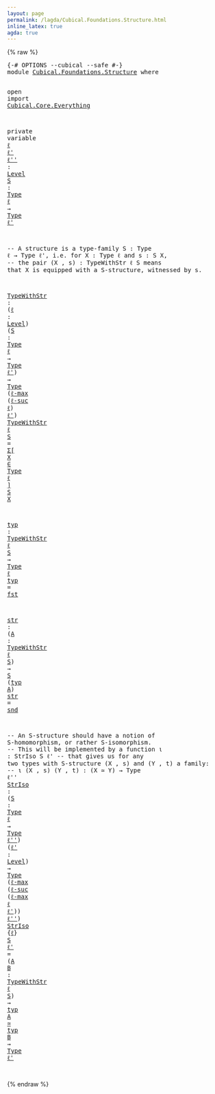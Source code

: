 ```yaml
---
layout: page
permalink: /lagda/Cubical.Foundations.Structure.html
inline_latex: true
agda: true
---
```

<body>
{% raw %}
<pre class="Agda">
<a id="1" class="Symbol">{-#</a> <a id="5" class="Keyword">OPTIONS</a> <a id="13" class="Pragma">--cubical</a> <a id="23" class="Pragma">--safe</a> <a id="30" class="Symbol">#-}</a>
<a id="34" class="Keyword">module</a> <a id="41" href="Cubical.Foundations.Structure.html" class="Module">Cubical.Foundations.Structure</a> <a id="71" class="Keyword">where</a>

<a id="78" class="Keyword">open</a> <a id="83" class="Keyword">import</a> <a id="90" href="Cubical.Core.Everything.html" class="Module">Cubical.Core.Everything</a>

<a id="115" class="Keyword">private</a>
  <a id="125" class="Keyword">variable</a>
    <a id="138" href="Cubical.Foundations.Structure.html#138" class="Generalizable">ℓ</a> <a id="140" href="Cubical.Foundations.Structure.html#140" class="Generalizable">ℓ&#39;</a> <a id="143" href="Cubical.Foundations.Structure.html#143" class="Generalizable">ℓ&#39;&#39;</a> <a id="147" class="Symbol">:</a> <a id="149" href="Agda.Primitive.html#423" class="Postulate">Level</a>
    <a id="159" href="Cubical.Foundations.Structure.html#159" class="Generalizable">S</a> <a id="161" class="Symbol">:</a> <a id="163" href="Cubical.Core.Primitives.html#957" class="Function">Type</a> <a id="168" href="Cubical.Foundations.Structure.html#138" class="Generalizable">ℓ</a> <a id="170" class="Symbol">→</a> <a id="172" href="Cubical.Core.Primitives.html#957" class="Function">Type</a> <a id="177" href="Cubical.Foundations.Structure.html#140" class="Generalizable">ℓ&#39;</a>

<a id="181" class="Comment">-- A structure is a type-family S : Type ℓ → Type ℓ&#39;, i.e. for X : Type ℓ and s : S X,</a>
<a id="268" class="Comment">-- the pair (X , s) : TypeWithStr ℓ S means that X is equipped with a S-structure, witnessed by s.</a>

<a id="TypeWithStr"></a><a id="368" href="Cubical.Foundations.Structure.html#368" class="Function">TypeWithStr</a> <a id="380" class="Symbol">:</a> <a id="382" class="Symbol">(</a><a id="383" href="Cubical.Foundations.Structure.html#383" class="Bound">ℓ</a> <a id="385" class="Symbol">:</a> <a id="387" href="Agda.Primitive.html#423" class="Postulate">Level</a><a id="392" class="Symbol">)</a> <a id="394" class="Symbol">(</a><a id="395" href="Cubical.Foundations.Structure.html#395" class="Bound">S</a> <a id="397" class="Symbol">:</a> <a id="399" href="Cubical.Core.Primitives.html#957" class="Function">Type</a> <a id="404" href="Cubical.Foundations.Structure.html#383" class="Bound">ℓ</a> <a id="406" class="Symbol">→</a> <a id="408" href="Cubical.Core.Primitives.html#957" class="Function">Type</a> <a id="413" href="Cubical.Foundations.Structure.html#140" class="Generalizable">ℓ&#39;</a><a id="415" class="Symbol">)</a> <a id="417" class="Symbol">→</a> <a id="419" href="Cubical.Core.Primitives.html#957" class="Function">Type</a> <a id="424" class="Symbol">(</a><a id="425" href="Agda.Primitive.html#636" class="Primitive">ℓ-max</a> <a id="431" class="Symbol">(</a><a id="432" href="Agda.Primitive.html#606" class="Primitive">ℓ-suc</a> <a id="438" href="Cubical.Foundations.Structure.html#383" class="Bound">ℓ</a><a id="439" class="Symbol">)</a> <a id="441" href="Cubical.Foundations.Structure.html#140" class="Generalizable">ℓ&#39;</a><a id="443" class="Symbol">)</a>
<a id="445" href="Cubical.Foundations.Structure.html#368" class="Function">TypeWithStr</a> <a id="457" href="Cubical.Foundations.Structure.html#457" class="Bound">ℓ</a> <a id="459" href="Cubical.Foundations.Structure.html#459" class="Bound">S</a> <a id="461" class="Symbol">=</a> <a id="463" href="Cubical.Core.Primitives.html#5705" class="Function">Σ[</a> <a id="466" href="Cubical.Foundations.Structure.html#466" class="Bound">X</a> <a id="468" href="Cubical.Core.Primitives.html#5705" class="Function">∈</a> <a id="470" href="Cubical.Core.Primitives.html#957" class="Function">Type</a> <a id="475" href="Cubical.Foundations.Structure.html#457" class="Bound">ℓ</a> <a id="477" href="Cubical.Core.Primitives.html#5705" class="Function">]</a> <a id="479" href="Cubical.Foundations.Structure.html#459" class="Bound">S</a> <a id="481" href="Cubical.Foundations.Structure.html#466" class="Bound">X</a>

<a id="typ"></a><a id="484" href="Cubical.Foundations.Structure.html#484" class="Function">typ</a> <a id="488" class="Symbol">:</a> <a id="490" href="Cubical.Foundations.Structure.html#368" class="Function">TypeWithStr</a> <a id="502" href="Cubical.Foundations.Structure.html#138" class="Generalizable">ℓ</a> <a id="504" href="Cubical.Foundations.Structure.html#159" class="Generalizable">S</a> <a id="506" class="Symbol">→</a> <a id="508" href="Cubical.Core.Primitives.html#957" class="Function">Type</a> <a id="513" href="Cubical.Foundations.Structure.html#138" class="Generalizable">ℓ</a>
<a id="515" href="Cubical.Foundations.Structure.html#484" class="Function">typ</a> <a id="519" class="Symbol">=</a> <a id="521" href="Agda.Builtin.Sigma.html#252" class="Field">fst</a>

<a id="str"></a><a id="526" href="Cubical.Foundations.Structure.html#526" class="Function">str</a> <a id="530" class="Symbol">:</a> <a id="532" class="Symbol">(</a><a id="533" href="Cubical.Foundations.Structure.html#533" class="Bound">A</a> <a id="535" class="Symbol">:</a> <a id="537" href="Cubical.Foundations.Structure.html#368" class="Function">TypeWithStr</a> <a id="549" href="Cubical.Foundations.Structure.html#138" class="Generalizable">ℓ</a> <a id="551" href="Cubical.Foundations.Structure.html#159" class="Generalizable">S</a><a id="552" class="Symbol">)</a> <a id="554" class="Symbol">→</a> <a id="556" href="Cubical.Foundations.Structure.html#159" class="Generalizable">S</a> <a id="558" class="Symbol">(</a><a id="559" href="Cubical.Foundations.Structure.html#484" class="Function">typ</a> <a id="563" href="Cubical.Foundations.Structure.html#533" class="Bound">A</a><a id="564" class="Symbol">)</a>
<a id="566" href="Cubical.Foundations.Structure.html#526" class="Function">str</a> <a id="570" class="Symbol">=</a> <a id="572" href="Agda.Builtin.Sigma.html#264" class="Field">snd</a>

<a id="577" class="Comment">-- An S-structure should have a notion of S-homomorphism, or rather S-isomorphism.</a>
<a id="660" class="Comment">-- This will be implemented by a function ι : StrIso S ℓ&#39;</a>
<a id="718" class="Comment">-- that gives us for any two types with S-structure (X , s) and (Y , t) a family:</a>
<a id="800" class="Comment">--    ι (X , s) (Y , t) : (X ≃ Y) → Type ℓ&#39;&#39;</a>
<a id="StrIso"></a><a id="845" href="Cubical.Foundations.Structure.html#845" class="Function">StrIso</a> <a id="852" class="Symbol">:</a> <a id="854" class="Symbol">(</a><a id="855" href="Cubical.Foundations.Structure.html#855" class="Bound">S</a> <a id="857" class="Symbol">:</a> <a id="859" href="Cubical.Core.Primitives.html#957" class="Function">Type</a> <a id="864" href="Cubical.Foundations.Structure.html#138" class="Generalizable">ℓ</a> <a id="866" class="Symbol">→</a> <a id="868" href="Cubical.Core.Primitives.html#957" class="Function">Type</a> <a id="873" href="Cubical.Foundations.Structure.html#143" class="Generalizable">ℓ&#39;&#39;</a><a id="876" class="Symbol">)</a> <a id="878" class="Symbol">(</a><a id="879" href="Cubical.Foundations.Structure.html#879" class="Bound">ℓ&#39;</a> <a id="882" class="Symbol">:</a> <a id="884" href="Agda.Primitive.html#423" class="Postulate">Level</a><a id="889" class="Symbol">)</a> <a id="891" class="Symbol">→</a> <a id="893" href="Cubical.Core.Primitives.html#957" class="Function">Type</a> <a id="898" class="Symbol">(</a><a id="899" href="Agda.Primitive.html#636" class="Primitive">ℓ-max</a> <a id="905" class="Symbol">(</a><a id="906" href="Agda.Primitive.html#606" class="Primitive">ℓ-suc</a> <a id="912" class="Symbol">(</a><a id="913" href="Agda.Primitive.html#636" class="Primitive">ℓ-max</a> <a id="919" href="Cubical.Foundations.Structure.html#138" class="Generalizable">ℓ</a> <a id="921" href="Cubical.Foundations.Structure.html#879" class="Bound">ℓ&#39;</a><a id="923" class="Symbol">))</a> <a id="926" href="Cubical.Foundations.Structure.html#143" class="Generalizable">ℓ&#39;&#39;</a><a id="929" class="Symbol">)</a>
<a id="931" href="Cubical.Foundations.Structure.html#845" class="Function">StrIso</a> <a id="938" class="Symbol">{</a><a id="939" href="Cubical.Foundations.Structure.html#939" class="Bound">ℓ</a><a id="940" class="Symbol">}</a> <a id="942" href="Cubical.Foundations.Structure.html#942" class="Bound">S</a> <a id="944" href="Cubical.Foundations.Structure.html#944" class="Bound">ℓ&#39;</a> <a id="947" class="Symbol">=</a> <a id="949" class="Symbol">(</a><a id="950" href="Cubical.Foundations.Structure.html#950" class="Bound">A</a> <a id="952" href="Cubical.Foundations.Structure.html#952" class="Bound">B</a> <a id="954" class="Symbol">:</a> <a id="956" href="Cubical.Foundations.Structure.html#368" class="Function">TypeWithStr</a> <a id="968" href="Cubical.Foundations.Structure.html#939" class="Bound">ℓ</a> <a id="970" href="Cubical.Foundations.Structure.html#942" class="Bound">S</a><a id="971" class="Symbol">)</a> <a id="973" class="Symbol">→</a> <a id="975" href="Cubical.Foundations.Structure.html#484" class="Function">typ</a> <a id="979" href="Cubical.Foundations.Structure.html#950" class="Bound">A</a> <a id="981" href="Agda.Builtin.Cubical.Glue.html#1051" class="Function Operator">≃</a> <a id="983" href="Cubical.Foundations.Structure.html#484" class="Function">typ</a> <a id="987" href="Cubical.Foundations.Structure.html#952" class="Bound">B</a> <a id="989" class="Symbol">→</a> <a id="991" href="Cubical.Core.Primitives.html#957" class="Function">Type</a> <a id="996" href="Cubical.Foundations.Structure.html#944" class="Bound">ℓ&#39;</a>

</pre>
{% endraw %}
</body>